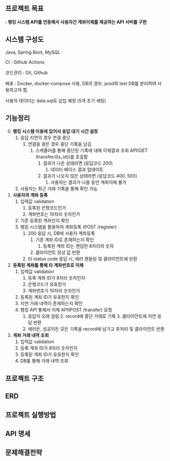 ## 프로젝트 목표
**:  뱅킹 시스템 API를 연동해서 사용자간 계좌이체를 제공하는 API 서버를 구현**

## 시스템 구성도
Java, Spring Boot, MySQL

CI : Github Actions

코드관리 : Git, Github

배포 : Docker, docker-compose 사용, DB의 경우, prod와 test DB를 분리하여 사용하고자 함.

사용자 데이터는 data.sql로 삽입 예정 (5개 초기 세팅)

## 기능정리

0. **뱅킹 시스템 이용에 있어서 응답 대기 시간 설정**
   1. 응답 지연의 경우 연결 중단
      1. 연결을 끊은 경우 중단 기록을 남김
         1. 스케줄러를 통해 중단된 기록에 대해 이체결과 조회 API(GET /transfer/{tx_id})를 호출함
            1. 결과가 나온 상태라면 (응답코드 200)
               1. 데이터 베이스 결과 업데이트
            2. 결과가 나오지 않은 상태라면 (응답코드 400, 500)
               1. 사용자는 결과가 나올 동안 계좌이체 불가
   2. 사용자는 최근 거래 기록을 통해 확인 가능
1. **사용자의 계좌 등록**
   1. 입력값 validation
      1. 등록된 은행코드인가
      2. 계좌번호는 10자리 숫자인가
   2. 기존 등록된 계좌인지 확인
   3. 뱅킹 시스템을 활용하여 계좌등록 (POST /register)
      1. 200 응답 시, DB에 사용자 계좌등록
         1. 기존 계좌 ID로 존재하는지 확인
            1. 등록된 계좌 ID는 랜덤한 8자리의 숫자
         2. 클라이언트 정상 값 반환
      2. 타 status code 응답 시, 에러 핸들링 및 클라이언트에 반환
2. **등록된 계좌를 통해 타 계좌번호로 이체**
   1. 입력값 validation
      1. 등록 계좌 ID가 8자리 숫자인지
      2. 은행코드가 유효한가
      3. 계좌번호가 10자리 숫자인가
   2. 등록된 계좌 ID가 유효한지 확인
   3. 지연 거래 내역이 존재하는지 확인
   4. 뱅킹 API 통해서 이체 API(POST /transfer) 요청
      1. 응답이 오래 걸림
         2. record에 중단 거래로 기록
         3. 클라이언트에 지연 응답 반환
      2. 에러든, 성공이든 모든 기록을 record에 남기고 후처리 및 클라이언트 반환
3. **계좌 거래 내역 조회**
   1. 입력값 validation
   2. 등록 계좌 ID가 8자리 숫자인지
   3. 등록된 계좌 ID가 유효한지 확인
   4. DB를 통해 거래 내역 조회

[comment]: <> (4. **최근 빈도 높은 이체 내역 조회** -> 추후 개발)

## 프로젝트 구조

## ERD

## 프로젝트 실행방법

## API 명세

## 문제해결전략